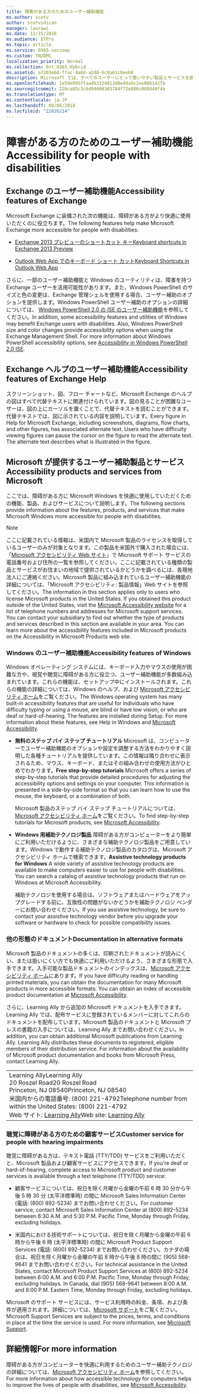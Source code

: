 ```yaml
---
title: 障害がある方のためのユーザー補助機能
ms.author: scotv
author: scotvidican
manager: laurawi
ms.date: 12/15/2016
ms.audience: ITPro
ms.topic: article
ms.service: O365-seccomp
ms.custom: TN2DMC
localization_priority: Normal
ms.collection: Ent_O365_Hybrid
ms.assetid: a7203ebd-ffac-4a8d-a2d0-6c8a61c8eeb8
description: Microsoft では、すべてのユーザーにとって使いやすい製品とサービスを提供できるよう取り組んでいます。
ms.openlocfilehash: 1e59e995ffaa4b3324913d8e49a9c2ee00b142fb
ms.sourcegitcommit: 22bca85c3c6d946083d3784f72e886c068d49f4a
ms.translationtype: MT
ms.contentlocale: ja-JP
ms.lasthandoff: 08/06/2018
ms.locfileid: "22026214"
---
```

# <a name="accessibility-for-people-with-disabilities"></a><span data-ttu-id="de952-103">障害がある方のためのユーザー補助機能</span><span class="sxs-lookup"><span data-stu-id="de952-103">Accessibility for people with disabilities</span></span>

## <a name="accessibility-features-of-exchange"></a><span data-ttu-id="de952-104">Exchange のユーザー補助機能</span><span class="sxs-lookup"><span data-stu-id="de952-104">Accessibility features of Exchange</span></span>

<span data-ttu-id="de952-105">Microsoft Exchange に装備された次の機能は、障碍がある方がより快適に使用いただくのに役立ちます。</span><span class="sxs-lookup"><span data-stu-id="de952-105">The following features help make Microsoft Exchange more accessible for people with disabilities:</span></span>
  
- [<span data-ttu-id="de952-106">Exchange 2013 プレビューのショートカット キー</span><span class="sxs-lookup"><span data-stu-id="de952-106">Keyboard shortcuts in Exchange 2013 Preview</span></span>](http://technet.microsoft.com/library/146b2b52-1ef8-4606-991a-4cf4da694970.aspx)
    
- [<span data-ttu-id="de952-107">Outlook Web App でのキーボード ショート カット</span><span class="sxs-lookup"><span data-stu-id="de952-107">Keyboard Shortcuts in Outlook Web App</span></span>](https://go.microsoft.com/fwlink/p/?LinkId=268079)
    
<span data-ttu-id="de952-p101">さらに、一部のユーザー補助機能と Windows のユーティリティは、障害を持つ Exchange ユーザーを活用可能性があります。また、Windows PowerShell のサイズと色の変更は、Exchange 管理シェルを使用する場合、ユーザー補助のオプションを提供します。Windows PowerShell ユーザー補助のオプションの詳細については、 [Windows PowerShell 2.0 の ISE のユーザー補助機能](https://go.microsoft.com/fwlink/p/?LinkId=258240)を参照してください。</span><span class="sxs-lookup"><span data-stu-id="de952-p101">In addition, some accessibility features and utilities of Windows may benefit Exchange users with disabilities. Also, Windows PowerShell size and color changes provide accessibility options when using the Exchange Management Shell. For more information about Windows PowerShell accessibility options, see [Accessibility in Windows PowerShell 2.0 ISE](https://go.microsoft.com/fwlink/p/?LinkId=258240).</span></span>
  
## <a name="accessibility-features-of-exchange-help"></a><span data-ttu-id="de952-111">Exchange ヘルプのユーザー補助機能</span><span class="sxs-lookup"><span data-stu-id="de952-111">Accessibility features of Exchange Help</span></span>

<span data-ttu-id="de952-p102">スクリーンショット、図、フロー チャートなど、Microsoft Exchange のヘルプの図はすべて代替テキストに関連付けられています。図の見ることが困難なユーザーは、図の上にカーソルを置くことで、代替テキストを読むことができます。代替テキストでは、図に示されている内容を説明しています。</span><span class="sxs-lookup"><span data-stu-id="de952-p102">Every figure in Help for Microsoft Exchange, including screenshots, diagrams, flow charts, and other figures, has associated alternate text. Users who have difficulty viewing figures can pause the cursor on the figure to read the alternate text. The alternate text describes what is illustrated in the figure.</span></span>
  
## <a name="accessibility-products-and-services-from-microsoft"></a><span data-ttu-id="de952-115">Microsoft が提供するユーザー補助製品とサービス</span><span class="sxs-lookup"><span data-stu-id="de952-115">Accessibility products and services from Microsoft</span></span>

<span data-ttu-id="de952-116">ここでは、障碍がある方に Microsoft Windows を快適に使用していただくための機能、製品、およびサービスについて説明します。</span><span class="sxs-lookup"><span data-stu-id="de952-116">The following sections provide information about the features, products, and services that make Microsoft Windows more accessible for people with disabilities.</span></span>
  
> [!NOTE]
> <span data-ttu-id="de952-p103">ここに記載されている情報は、米国内で Microsoft 製品のライセンスを取得しているユーザーのみが対象となります。この製品を米国外で購入された場合には、「[Microsoft アクセシビリティ Web サイト](https://www.microsoft.com/enable)」で Microsoft サポート サービスの電話番号および住所の一覧を参照してください。ここに記載されている種類の製品とサービスがお住まいの地域で提供されているかどうかを調べるには、各現地法人にご連絡ください。Microsoft 製品に組み込まれているユーザー補助機能の詳細については、「Microsoft アクセシビリティ: 製品情報」Web サイトを参照してください。</span><span class="sxs-lookup"><span data-stu-id="de952-p103">The information in this section applies only to users who license Microsoft products in the United States. If you obtained this product outside of the United States, visit the [Microsoft Accessibility website](https://www.microsoft.com/enable) for a list of telephone numbers and addresses for Microsoft support services. You can contact your subsidiary to find out whether the type of products and services described in this section are available in your area. You can learn more about the accessibility features included in Microsoft products on the Accessibility in Microsoft Products web site.</span></span> 
  
### <a name="accessibility-features-of-windows"></a><span data-ttu-id="de952-121">Windows のユーザー補助機能</span><span class="sxs-lookup"><span data-stu-id="de952-121">Accessibility features of Windows</span></span>

<span data-ttu-id="de952-p104">Windows オペレーティング システムには、キーボード入力やマウスの使用が困難な方や、視覚や聴覚に障碍がある方に役立つ、ユーザー補助機能が多数組み込まれています。これらの機能は、セットアップ中にインストールされます。これらの機能の詳細については、Windows のヘルプ、および [Microsoft アクセシビリティ ホーム](https://go.microsoft.com/fwlink/p/?linkId=18139)をご覧ください。</span><span class="sxs-lookup"><span data-stu-id="de952-p104">The Windows operating system has many built-in accessibility features that are useful for individuals who have difficulty typing or using a mouse, are blind or have low vision, or who are deaf or hard-of-hearing. The features are installed during Setup. For more information about these features, see Help in Windows and [Microsoft Accessibility](https://go.microsoft.com/fwlink/p/?linkId=18139).</span></span>
  
- <span data-ttu-id="de952-p105">**無料のステップ バイ ステップ チュートリアル** Microsoft は、コンピューターでユーザー補助機能のオプションや設定を調整する方法をわかりやすく説明した各種チュートリアルを提供しています。この情報は隣り合わせに表示されるため、マウス、キーボード、またはその組み合わせの使用方法がひとめでわかります。</span><span class="sxs-lookup"><span data-stu-id="de952-p105">**Free step-by-step tutorials** Microsoft offers a series of step-by-step tutorials that provide detailed procedures for adjusting the accessibility options and settings on your computer. This information is presented in a side-by-side format so that you can learn how to use the mouse, the keyboard, or a combination of both.</span></span> 
    
    <span data-ttu-id="de952-127">Microsoft 製品のステップ バイ ステップ チュートリアルについては、[Microsoft アクセシビリティ ホーム](https://go.microsoft.com/fwlink/p/?linkId=18139)をご覧ください。</span><span class="sxs-lookup"><span data-stu-id="de952-127">To find step-by-step tutorials for Microsoft products, see [Microsoft Accessibility](https://go.microsoft.com/fwlink/p/?linkId=18139).</span></span>
    
- <span data-ttu-id="de952-p106">**Windows 用補助テクノロジ製品** 障碍がある方がコンピューターをより簡単にご利用いただけるように、さまざまな補助テクノロジ製品をご用意しています。Windows で動作する補助テクノロジ製品のカタログは、Microsoft アクセシビリティ ホームで検索できます。</span><span class="sxs-lookup"><span data-stu-id="de952-p106">**Assistive technology products for Windows** A wide variety of assistive technology products are available to make computers easier to use for people with disabilities. You can search a catalog of assistive technology products that run on Windows at Microsoft Accessibility.</span></span> 
    
    <span data-ttu-id="de952-130">補助テクノロジを使用する場合は、ソフトウェアまたはハードウェアをアップグレードする前に、互換性の問題がないかどうかを補助テクノロジ ベンダーにお問い合わせください。</span><span class="sxs-lookup"><span data-stu-id="de952-130">If you use assistive technology, be sure to contact your assistive technology vendor before you upgrade your software or hardware to check for possible compatibility issues.</span></span> 
    
### <a name="documentation-in-alternative-formats"></a><span data-ttu-id="de952-131">他の形態のドキュメント</span><span class="sxs-lookup"><span data-stu-id="de952-131">Documentation in alternative formats</span></span>

<span data-ttu-id="de952-p107">Microsoft 製品のドキュメントの多くは、印刷されたドキュメントが読みにくい、または扱いにくい方でも快適にご利用いただけるよう、さまざまな形態で入手できます。入手可能な製品ドキュメントのインデックスは、[Microsoft アクセシビリティ ホーム](https://go.microsoft.com/fwlink/p/?linkId=18139)にあります。</span><span class="sxs-lookup"><span data-stu-id="de952-p107">If you have difficulty reading or handling printed materials, you can obtain the documentation for many Microsoft products in more accessible formats. You can obtain an index of accessible product documentation at [Microsoft Accessibility](https://go.microsoft.com/fwlink/p/?linkId=18139).</span></span> 
  
<span data-ttu-id="de952-p108">さらに、Learning Ally から追加の Microsoft ドキュメントを入手できます。Learning Ally では、配布サービスに登録されているメンバーに対してこれらのドキュメントを配布しています。Microsoft 製品のドキュメントと Microsoft プレスの書籍の入手については、Learning Ally までお問い合わせください。</span><span class="sxs-lookup"><span data-stu-id="de952-p108">In addition, you can obtain additional Microsoft publications from Learning Ally. Learning Ally distributes these documents to registered, eligible members of their distribution service. For information about the availability of Microsoft product documentation and books from Microsoft Press, contact Learning Ally.</span></span> 
  
||
|:-----|
|<span data-ttu-id="de952-137">Learning Ally</span><span class="sxs-lookup"><span data-stu-id="de952-137">Learning Ally</span></span>  <br/> <span data-ttu-id="de952-138">20 Roszel Road</span><span class="sxs-lookup"><span data-stu-id="de952-138">20 Roszel Road</span></span>  <br/> <span data-ttu-id="de952-139">Princeton, NJ 08540</span><span class="sxs-lookup"><span data-stu-id="de952-139">Princeton, NJ 08540</span></span>  <br/> <span data-ttu-id="de952-140">米国内からの電話番号: (800) 221-4792</span><span class="sxs-lookup"><span data-stu-id="de952-140">Telephone number from within the United States: (800) 221-4792</span></span>  <br/> <span data-ttu-id="de952-141">Web サイト: [Learning Ally](https://www.learningally.org/)</span><span class="sxs-lookup"><span data-stu-id="de952-141">Web site: [Learning Ally](https://www.learningally.org/)</span></span> <br/> |
   
### <a name="customer-service-for-people-with-hearing-impairments"></a><span data-ttu-id="de952-142">聴覚に障碍がある方のための顧客サービス</span><span class="sxs-lookup"><span data-stu-id="de952-142">Customer service for people with hearing impairments</span></span>

<span data-ttu-id="de952-143">聴覚に障碍がある方は、テキスト電話 (TTY/TDD) サービスをご利用いただくと、Microsoft 製品および顧客サービスにアクセスできます。</span><span class="sxs-lookup"><span data-stu-id="de952-143">If you're deaf or hard-of-hearing, complete access to Microsoft product and customer services is available through a text telephone (TTY/TDD) service:</span></span>
  
- <span data-ttu-id="de952-p109">顧客サービスについては、祝日を除く月曜から金曜の午前 6 時 30 分から午後 5 時 30 分 (太平洋標準時) の間に Microsoft Sales Information Center (電話: (800) 892-5234) までお問い合わせください。</span><span class="sxs-lookup"><span data-stu-id="de952-p109">For customer service, contact Microsoft Sales Information Center at (800) 892-5234 between 6:30 A.M. and 5:30 P.M. Pacific Time, Monday through Friday, excluding holidays.</span></span> 
    
- <span data-ttu-id="de952-p110">米国内における技術サポートについては、祝日を除く月曜から金曜の午前 6 時から午後 6 時 (太平洋標準時) の間に Microsoft Product Support Services (電話: (800) 892-5234) までお問い合わせください。カナダの場合は、祝日を除く月曜から金曜の午前 8 時から午後 8 時の間に (905) 568-9641 までお問い合わせください。</span><span class="sxs-lookup"><span data-stu-id="de952-p110">For technical assistance in the United States, contact Microsoft Product Support Services at (800) 892-5234 between 6:00 A.M. and 6:00 P.M. Pacific Time, Monday through Friday, excluding holidays. In Canada, dial (905) 568-9641 between 8:00 A.M. and 8:00 P.M. Eastern Time, Monday through Friday, excluding holidays.</span></span> 
    
<span data-ttu-id="de952-p111">Microsoft のサポート サービスには、サービス利用時の料金、条項、および条件が適用されます。詳細については、[Microsoft サポート](https://go.microsoft.com/fwlink/p/?linkId=18142)をご覧ください。</span><span class="sxs-lookup"><span data-stu-id="de952-p111">Microsoft Support Services are subject to the prices, terms, and conditions in place at the time the service is used. For more information, see [Microsoft Support](https://go.microsoft.com/fwlink/p/?linkId=18142).</span></span>
  
## <a name="for-more-information"></a><span data-ttu-id="de952-155">詳細情報</span><span class="sxs-lookup"><span data-stu-id="de952-155">For more information</span></span>

<span data-ttu-id="de952-156">障碍がある方がコンピューターを快適に利用するためのユーザー補助テクノロジの詳細については、[Microsoft アクセシビリティ ホーム](http://go.microsoft.com/fwlink/p/?linkId=18139)を参照してください。</span><span class="sxs-lookup"><span data-stu-id="de952-156">For more information about how accessible technology for computers helps to improve the lives of people with disabilities, see [Microsoft Accessibility](http://go.microsoft.com/fwlink/p/?linkId=18139).</span></span> 
  

